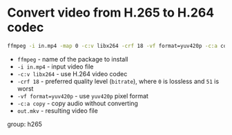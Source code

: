 # Convert video from H.265 to H.264 codec

```bash
ffmpeg -i in.mp4 -map 0 -c:v libx264 -crf 18 -vf format=yuv420p -c:a copy out.mkv

```

- `ffmpeg` - name of the package to install
- `-i in.mp4` - input video file
- `-c:v libx264` - use H.264 video codec
- `-crf 18` - preferred quality level (`bitrate`), where `0` is lossless and `51` is worst
- `-vf format=yuv420p` - use `yuv420p` pixel format
- `-c:a copy` - copy audio without converting
- `out.mkv` - resulting video file

group: h265


